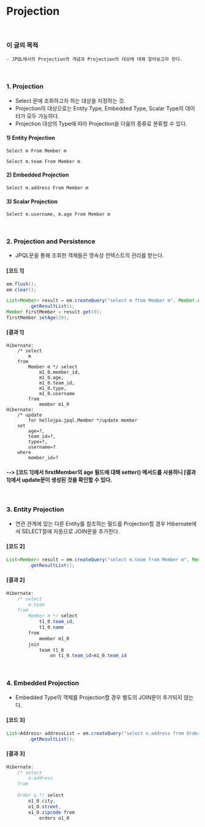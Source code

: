 # Projection
<br/>

### 이 글의 목적
    - JPQL에서의 Projection의 개념과 Projection의 대상에 대해 알아보고자 한다.
<br/>

### 1. Projection
- Select 문에 조회하고자 하는 대상을 지정하는 것.
- Projection의 대상으로는 Entity Type, Embedded Type, Scalar Type의 데이터가 모두 가능하다.
- Projection 대상의 Type에 따라 Projection을 다음의 종류로 분류할 수 있다.
#### 1) Entity Projection
```plaintext
Select m From Member m
```
```plaintext
Select m.team From Member m
```
#### 2) Embedded Projection
```plaintext
Select m.address From Member m
```
#### 3) Scalar Projection
```plaintext
Select m.username, m.age From Member m
```
<br/>

### 2. Projection and Persistence
- JPQL문을 통해 조회한 객체들은 영속성 컨텍스트의 관리를 받는다.
#### [코드 1]
```java
em.flush();
em.clear();

List<Member> result = em.createQuery("select m from Member m", Member.class)
        .getResultList();
Member firstMember = result.get(0);
firstMember.setAge(20);
```
#### [결과 1]
```plaintext
Hibernate: 
    /* select
        m 
    from
        Member m */ select
            m1_0.member_id,
            m1_0.age,
            m1_0.team_id,
            m1_0.type,
            m1_0.username 
        from
            member m1_0
Hibernate: 
    /* update
        for hellojpa.jpql.Member */update member 
    set
        age=?,
        team_id=?,
        type=?,
        username=? 
    where
        member_id=?
```
#### --> [코드 1]에서 firstMember의 age 필드에 대해 setter() 메서드를 사용하니 [결과 1]에서 update문이 생성된 것을 확인할 수 있다.
<br/>

### 3. Entity Projection
- 연관 관계에 있는 다른 Entity를 참조하는 필드를 Projection할 경우 Hibernate에서 SELECT절에 자동으로 JOIN문을 추가한다.
#### [코드 2]
```java
List<Member> result = em.createQuery("select m.team from Member m", Member.class)
        .getResultList();
```
#### [결과 2]
```java
Hibernate: 
    /* select
        m.team 
    from
        Member m */ select
            t1_0.team_id,
            t1_0.name 
        from
            member m1_0 
        join
            team t1_0 
                on t1_0.team_id=m1_0.team_id
```
<br/>

### 4. Embedded Projection
- Embedded Type의 객체를 Projection할 경우 별도의 JOIN문이 추가되지 않는다.
#### [코드 3]
```java
List<Address> addressList = em.createQuery("select o.address from Order o", Address.class)
        .getResultList();
```
#### [결과 3]
```java
Hibernate: 
    /* select
        o.address 
    from
        
    Order o */ select
        o1_0.city,
        o1_0.street,
        o1_0.zipcode from
            orders o1_0
```
<br/>
